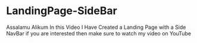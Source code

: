 # LandingPage-SideBar
Assalamu Alikum In this Video I Have Created a Landing Page with a Side NavBar if you are interested then make sure to watch my video on YouTube 
